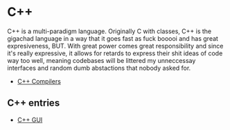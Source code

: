 # C++
C++ is a multi-paradigm language. Originally C with classes, C++ is the gigachad language in a way that it goes fast as fuck booooi and has great expresiveness, BUT. With great power comes great responsibility and since it's really expressive, it allows for retards to express their shit ideas of code way too well, meaning codebases will be littered my unneccessay interfaces and random dumb abstactions that nobody asked for. 


* [C++ Compilers](../Cpp/compilers.md)

## C++ entries
* [C++ GUI](../Cpp/guis.md)